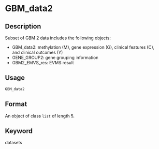 # GBM_data2

## Description

Subset of GBM 2 data
includes the following objects:

* GBM_data2: methylation (M), gene expression (G), clinical features (C), and clinical outcomes (Y)
* GENE_GROUP2: gene grouping information
* GBM2_EMVS_res: EVMS result

## Usage

```r
GBM_data2
```

## Format

An object of class `list` of length 5.

## Keyword

datasets

